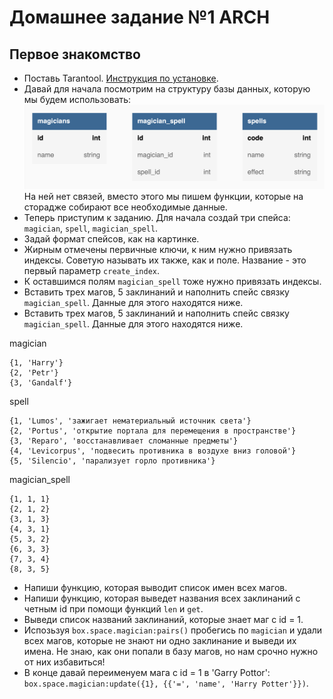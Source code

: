# Домашнее задание №1 ARCH
## Первое знакомство
* Поставь Tarantool.
  [Инструкция по установке](https://www.tarantool.io/ru/download/os-installation/os-x/).
* Давай для начала посмотрим на структуру базы данных, которую мы будем использовать:  
  ![Формат спейсов](./Structure.png)
  На ней нет связей, вместо этого мы пишем функции, которые на сторадже собирают все необходимые данные.
* Теперь приступим к заданию. Для начала создай три спейса: `magician`, `spell`, `magician_spell`.
* Задай формат спейсов, как на картинке.
* Жирным отмечены первичные ключи, к ним нужно привязать индексы.
  Советую называть их также, как и поле. Название - это первый параметр `create_index`.
* К оставшимся полям `magician_spell` тоже нужно привязать индексы.
* Вставить трех магов, 5 заклинаний и наполнить спейс связку `magician_spell`.
  Данные для этого находятся ниже.
* Вставить трех магов, 5 заклинаний и наполнить спейс связку `magician_spell`.
  Данные для этого находятся ниже.

magician
```
{1, 'Harry'}
{2, 'Petr'}
{3, 'Gandalf'}
```

spell
```
{1, 'Lumos', 'зажигает нематериальный источник света'}
{2, 'Portus', 'открытие портала для перемещения в пространстве'}
{3, 'Reparo', 'восстанавливает сломанные предметы'}
{4, 'Levicorpus', 'подвесить противника в воздухе вниз головой'}
{5, 'Silencio', 'парализует горло противника'}
```

magician_spell
```
{1, 1, 1}
{2, 1, 2}
{3, 1, 3}
{4, 3, 1}
{5, 3, 2}
{6, 3, 3}
{7, 3, 4}
{8, 3, 5}
```

* Напиши функцию, которая выводит список имен всех магов.
* Напиши функцию, которая выведет названия всех заклинаний с четным id при помощи
  функций `len` и `get`.
* Выведи список названий заклинаний, которые знает маг с id = 1.
* Испозьзуя `box.space.magician:pairs()` пробегись по `magician` и удали всех
  магов, которые не знают ни одно заклинание и выведи их имена.
  Не знаю, как они попали в базу магов, но нам срочно нужно от них избавиться!
* В конце давай переименуем мага с id = 1 в 'Garry Pottor':
  `box.space.magician:update({1}, {{'=', 'name', 'Harry Potter'}})`.
